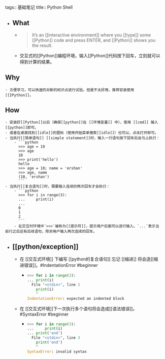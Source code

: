 tags:: 基础笔记
title:: Python Shell

- ## What
	- > It’s an [[interactive environment]] where you [[type]] some [[Python]] code and press ENTER, and [[Python]] shows you the result.
	- 交互式的[[Python]]编程环境，输入[[Python]]代码按下回车，立刻就可以得到计算的结果。
## Why
	- 方便学习，可以快速的对新的知识点进行试验。但是不太好用，推荐安装使用 [[IPython]]。
## How
	- 安装好[[Python]]以后（确保[[python]]在 [[环境变量]] 中），使用 [[cmd]] 输入[[python]]即可。
	- 或者在桌面找到[[idle]]的图标（使用开始菜单搜索[[idle]]）也可以，点击打开即可。
	- 当执行[[简单语句]] [[simple statement]]时，输入一行语句按下回车后会马上执行：
		- ```python
		  >>> age = 10
		  >>> age
		  10
		  >>> print('hello')
		  hello
		  >>> age = 10; name = 'ershan'
		  >>> age, name
		  (10, 'ershan')
		  ```
	- 当执行[[复合语句]]时，需要输入连续的两次回车才会执行：
		- ```python
		  >>> for i in range(3):
		  ...     print(i)
		  ...
		  0
		  1
		  2
		  ```
		- 在交互时环境中`>>>`被称为[[提示符]]，提示用户后面可以进行输入。`...`表示当前行之后还有后续语句，除非用户输入两次连续的回车。
- ## [[python/exception]]
	- 在 [[交互式环境]] 下编写 [[python的复合语句]] 忘记 [[缩进]] 将会造[[缩进错误]]。#IndentationError #beginner
		- ```python
		  >>> for i in range(3):
		  ... print(i)
		    File "<stdin>", line 2
		      print(i)
		      ^
		  IndentationError: expected an indented block
		  ```
	- 在 [[交互式环境]]下一次执行多个语句将会造成[[语法错误]]。#SyntaxError #beginner
		- ```python
		  >>> for i in range(3):
		  ...     print(i)
		  ... print('end')
		    File "<stdin>", line 3
		      print('end')
		      ^
		  SyntaxError: invalid syntax
		  ```